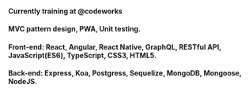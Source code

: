 #### Currently training at @codeworks
#### MVC pattern design, PWA, Unit testing.
#### Front-end: React, Angular, React Native, GraphQL, RESTful API, JavaScript(ES6), TypeScript, CSS3, HTML5.
#### Back-end: Express, Koa, Postgress, Sequelize, MongoDB, Mongoose, NodeJS.

<!--
**juansp92/juansp92** is a ✨ _special_ ✨ repository because its `README.md` (this file) appears on your GitHub profile.

Here are some ideas to get you started:

- 🔭 I’m currently working on ...
- 🌱 I’m currently learning ...
- 👯 I’m looking to collaborate on ...
- 🤔 I’m looking for help with ...
- 💬 Ask me about ...
- 📫 How to reach me: ...
- 😄 Pronouns: ...
- ⚡ Fun fact: ...
-->

